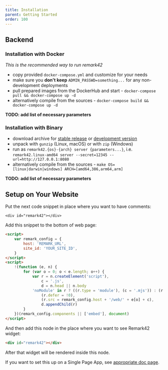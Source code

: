```yaml
---
title: Installation
parent: Getting Started
order: 100
---
```


## Backend

### Installation with Docker

_This is the recommended way to run remark42_

- copy provided `docker-compose.yml` and customize for your needs
- make sure you **don't keep** `ADMIN_PASSWD=something...` for any non-development deployments
- pull prepared images from the DockerHub and start - `docker-compose pull && docker-compose up -d`
- alternatively compile from the sources - `docker-compose build && docker-compose up -d`

**TODO: add list of necessary parameters**

### Installation with Binary

- download archive for [stable release](https://github.com/umputun/remark42/releases) or [development version](https://remark42.com/downloads)
- unpack with `gunzip` (Linux, macOS) or with `zip` (Windows)
- run as `remark42.{os}-{arch} server {parameters...}`, i.e. `remark42.linux-amd64 server --secret=12345 --url=http://127.0.0.1:8080`
- alternatively compile from the sources - `make OS=[linux|darwin|windows] ARCH=[amd64,386,arm64,arm]`

**TODO: add list of necessary parameters**

## Setup on Your Website

Put the next code snippet in place where you want to have comments:

```
<div id="remark42"></div>
```

Add this snippet to the bottom of web page:

```html
<script>
	var remark_config = {
		host: 'REMARK_URL',
		site_id: 'YOUR_SITE_ID',
	}
</script>
<script>
	!(function (e, n) {
		for (var o = 0; o < e.length; o++) {
			var r = n.createElement('script'),
				c = '.js',
				d = n.head || n.body
			'noModule' in r ? ((r.type = 'module'), (c = '.mjs')) : (r.async = !0),
				(r.defer = !0),
				(r.src = remark_config.host + '/web/' + e[o] + c),
				d.appendChild(r)
		}
	})(remark_config.components || ['embed'], document)
</script>
```

And then add this node in the place where you want to see Remark42 widget:

```html
<div id="remark42"></div>
```

After that widget will be rendered inside this node.

If you want to set this up on a Single Page App, see [appropriate doc page](https://github.com/umputun/remark42/blob/master/docs/latest/spa.md).
